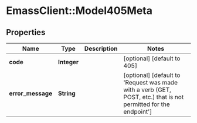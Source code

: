 # EmassClient::Model405Meta

## Properties
Name | Type | Description | Notes
------------ | ------------- | ------------- | -------------
**code** | **Integer** |  | [optional] [default to 405]
**error_message** | **String** |  | [optional] [default to &#x27;Request was made with a verb (GET, POST, etc.) that is not permitted for the endpoint&#x27;]

